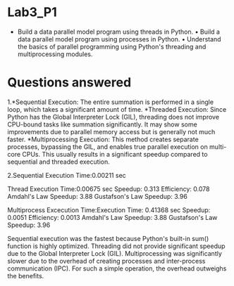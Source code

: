 # Lab3_P1
* Build a data parallel model program using threads in Python.
• Build a data parallel model program using processes in Python.
• Understand the basics of parallel programming using Python's threading and multiprocessing modules.

# Questions answered
1.*Sequential Execution: The entire summation is performed in a single loop, which takes a significant amount of time.
  *Threaded Execution: Since Python has the Global Interpreter Lock (GIL), threading does not improve CPU-bound tasks like summation significantly. It may show       some improvements due to parallel memory access but is generally not much faster.
  *Multiprocessing Execution: This method creates separate processes, bypassing the GIL, and enables true parallel execution on multi-core CPUs. This usually         results in a significant speedup compared to sequential and threaded execution.

2.Sequential Execution Time:0.00211 sec

  Thread Execution Time:0.00675 sec
  Speedup: 0.313
  Efficiency: 0.078
  Amdahl's Law Speedup: 3.88
  Gustafson's Law Speedup: 3.96

  Multiprocess Excecution Time:Execution Time: 0.41368 sec
  Speedup: 0.0051
  Efficiency: 0.0013
  Amdahl's Law Speedup: 3.88
  Gustafson's Law Speedup: 3.96

 Sequential execution was the fastest because Python's built-in sum() function is highly optimized.
Threading did not provide significant speedup due to the Global Interpreter Lock (GIL).
Multiprocessing was significantly slower due to the overhead of creating processes and inter-process communication (IPC). For such a simple operation, the overhead outweighs the benefits.
